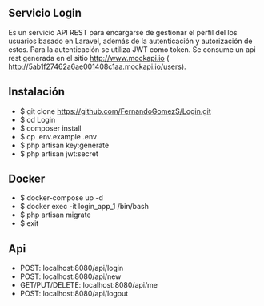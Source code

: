 
## Servicio Login

Es un servicio API REST para encargarse de gestionar el perfil del los usuarios basado en Laravel, además de
la autenticación y autorización de estos. Para la autenticación se  utiliza JWT como token.
Se consume un api rest generada en el sitio http://www.mockapi.io ( http://5ab1f27462a6ae001408c1aa.mockapi.io/users).


## Instalación

- $ git clone https://github.com/FernandoGomezS/Login.git
- $ cd Login
- $ composer install
- $ cp .env.example .env
- $ php artisan key:generate
- $ php artisan jwt:secret


## Docker

- $ docker-compose up -d
- $ docker exec -it login_app_1 /bin/bash
- $ php artisan migrate
- $ exit

## Api

- POST: localhost:8080/api/login
- POST: localhost:8080/api/new
- GET/PUT/DELETE: localhost:8080/api/me
- POST: localhost:8080/api/logout


